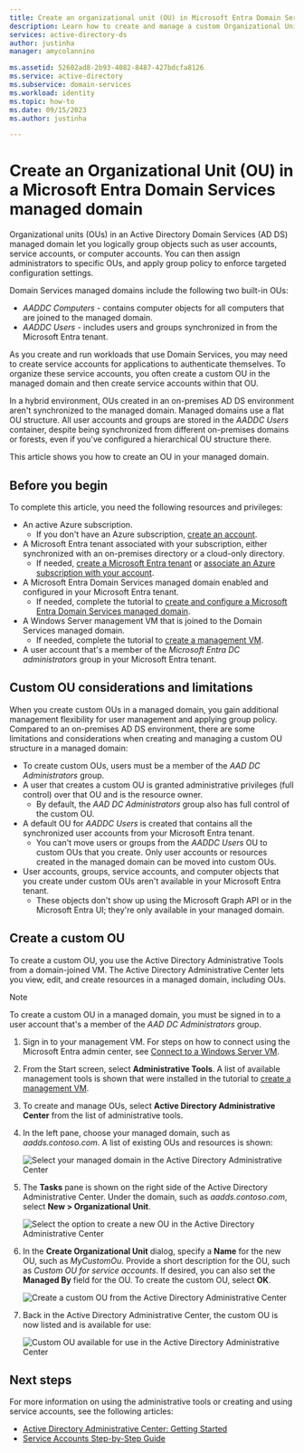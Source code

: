 ```yaml
---
title: Create an organizational unit (OU) in Microsoft Entra Domain Services | Microsoft Docs'
description: Learn how to create and manage a custom Organizational Unit (OU) in a Microsoft Entra Domain Services managed domain.
services: active-directory-ds
author: justinha
manager: amycolannino

ms.assetid: 52602ad8-2b93-4082-8487-427bdcfa8126
ms.service: active-directory
ms.subservice: domain-services
ms.workload: identity
ms.topic: how-to
ms.date: 09/15/2023
ms.author: justinha

---
```

# Create an Organizational Unit (OU) in a Microsoft Entra Domain Services managed domain

Organizational units (OUs) in an Active Directory Domain Services (AD DS) managed domain let you logically group objects such as user accounts, service accounts, or computer accounts. You can then assign administrators to specific OUs, and apply group policy to enforce targeted configuration settings.

Domain Services managed domains include the following two built-in OUs:

* *AADDC Computers* - contains computer objects for all computers that are joined to the managed domain.
* *AADDC Users* - includes users and groups synchronized in from the Microsoft Entra tenant.

As you create and run workloads that use Domain Services, you may need to create service accounts for applications to authenticate themselves. To organize these service accounts, you often create a custom OU in the managed domain and then create service accounts within that OU.

In a hybrid environment, OUs created in an on-premises AD DS environment aren't synchronized to the managed domain. Managed domains use a flat OU structure. All user accounts and groups are stored in the *AADDC Users* container, despite being synchronized from different on-premises domains or forests, even if you've configured a hierarchical OU structure there.

This article shows you how to create an OU in your managed domain.

## Before you begin

To complete this article, you need the following resources and privileges:

* An active Azure subscription.
    * If you don't have an Azure subscription, [create an account](https://azure.microsoft.com/free/?WT.mc_id=A261C142F).
* A Microsoft Entra tenant associated with your subscription, either synchronized with an on-premises directory or a cloud-only directory.
    * If needed, [create a Microsoft Entra tenant][create-azure-ad-tenant] or [associate an Azure subscription with your account][associate-azure-ad-tenant].
* A Microsoft Entra Domain Services managed domain enabled and configured in your Microsoft Entra tenant.
    * If needed, complete the tutorial to [create and configure a Microsoft Entra Domain Services managed domain][create-azure-ad-ds-instance].
* A Windows Server management VM that is joined to the Domain Services managed domain.
    * If needed, complete the tutorial to [create a management VM][tutorial-create-management-vm].
* A user account that's a member of the *Microsoft Entra DC administrators* group in your Microsoft Entra tenant.

## Custom OU considerations and limitations

When you create custom OUs in a managed domain, you gain additional management flexibility for user management and applying group policy. Compared to an on-premises AD DS environment, there are some limitations and considerations when creating and managing a custom OU structure in a managed domain:

* To create custom OUs, users must be a member of the *AAD DC Administrators* group.
* A user that creates a custom OU is granted administrative privileges (full control) over that OU and is the resource owner.
    * By default, the *AAD DC Administrators* group also has full control of the custom OU.
* A default OU for *AADDC Users* is created that contains all the synchronized user accounts from your Microsoft Entra tenant.
    * You can't move users or groups from the *AADDC Users* OU to custom OUs that you create. Only user accounts or resources created in the managed domain can be moved into custom OUs.
* User accounts, groups, service accounts, and computer objects that you create under custom OUs aren't available in your Microsoft Entra tenant.
    * These objects don't show up using the Microsoft Graph API or in the Microsoft Entra UI; they're only available in your managed domain.

## Create a custom OU

To create a custom OU, you use the Active Directory Administrative Tools from a domain-joined VM. The Active Directory Administrative Center lets you view, edit, and create resources in a managed domain, including OUs.

> [!NOTE]
> To create a custom OU in a managed domain, you must be signed in to a user account that's a member of the *AAD DC Administrators* group.

1. Sign in to your management VM. For steps on how to connect using the Microsoft Entra admin center, see [Connect to a Windows Server VM][connect-windows-server-vm].
1. From the Start screen, select **Administrative Tools**. A list of available management tools is shown that were installed in the tutorial to [create a management VM][tutorial-create-management-vm].
1. To create and manage OUs, select **Active Directory Administrative Center** from the list of administrative tools.
1. In the left pane, choose your managed domain, such as *aadds.contoso.com*. A list of existing OUs and resources is shown:

    ![Select your managed domain in the Active Directory Administrative Center](./media/create-ou/create-ou-adac-overview.png)

1. The **Tasks** pane is shown on the right side of the Active Directory Administrative Center. Under the domain, such as *aadds.contoso.com*, select **New > Organizational Unit**.

    ![Select the option to create a new OU in the Active Directory Administrative Center](./media/create-ou/create-ou-adac-new-ou.png)

1. In the **Create Organizational Unit** dialog, specify a **Name** for the new OU, such as *MyCustomOu*. Provide a short description for the OU, such as *Custom OU for service accounts*. If desired, you can also set the **Managed By** field for the OU. To create the custom OU, select **OK**.

    ![Create a custom OU from the Active Directory Administrative Center](./media/create-ou/create-ou-dialog.png)

1. Back in the Active Directory Administrative Center, the custom OU is now listed and is available for use:

    ![Custom OU available for use in the Active Directory Administrative Center](./media/create-ou/create-ou-done.png)

## Next steps

For more information on using the administrative tools or creating and using service accounts, see the following articles:

* [Active Directory Administrative Center: Getting Started](/previous-versions/windows/it-pro/windows-server-2008-R2-and-2008/dd560651(v=ws.10))
* [Service Accounts Step-by-Step Guide](/previous-versions/windows/it-pro/windows-server-2008-R2-and-2008/dd548356(v=ws.10))

<!-- INTERNAL LINKS -->
[create-azure-ad-tenant]: /azure/active-directory/fundamentals/sign-up-organization
[associate-azure-ad-tenant]: /azure/active-directory/fundamentals/how-subscriptions-associated-directory
[create-azure-ad-ds-instance]: tutorial-create-instance.md
[tutorial-create-management-vm]: tutorial-create-management-vm.md
[connect-windows-server-vm]: join-windows-vm.md#connect-to-the-windows-server-vm

